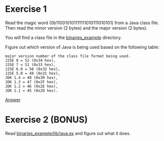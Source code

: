 Exercise 1
==========

Read the magic word (0b110010101111111010111010101) from a Java class file.
Then read the minor version (2 bytes) and the major version (2 bytes).

You will find a class file in the [binaries_example](binaries_example) directory.

Figure out which version of Java is being used based on the following table:

```text
major version number of the class file format being used.
J2SE 8 = 52 (0x34 hex),
J2SE 7 = 51 (0x33 hex),
J2SE 6.0 = 50 (0x32 hex),
J2SE 5.0 = 49 (0x31 hex),
JDK 1.4 = 48 (0x30 hex),
JDK 1.3 = 47 (0x2F hex),
JDK 1.2 = 46 (0x2E hex),
JDK 1.1 = 45 (0x2D hex).
```

[Answer](https://gist.github.com/brweber2/14a3c847650f60fffa9a26784fa0a643)

Exercise 2 (BONUS)
==================

Read [binaries_example/lib/java.ex](binaries_example/lib/java.ex) and figure out
what it does.
